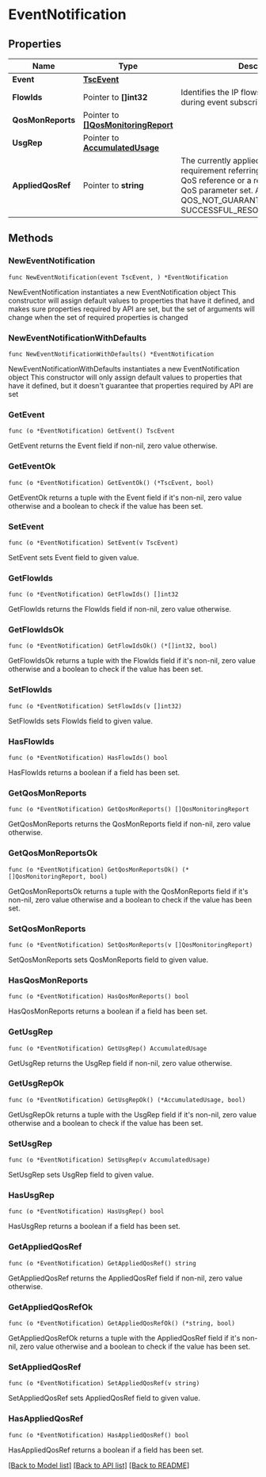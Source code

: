 # EventNotification

## Properties

Name | Type | Description | Notes
------------ | ------------- | ------------- | -------------
**Event** | [**TscEvent**](TscEvent.md) |  | 
**FlowIds** | Pointer to **[]int32** | Identifies the IP flows that were sent during event subscription. | [optional] 
**QosMonReports** | Pointer to [**[]QosMonitoringReport**](QosMonitoringReport.md) |  | [optional] 
**UsgRep** | Pointer to [**AccumulatedUsage**](AccumulatedUsage.md) |  | [optional] 
**AppliedQosRef** | Pointer to **string** | The currently applied alternative QoS requirement referring to an alternative QoS reference or a requested alternative QoS parameter set. Applicable for event QOS_NOT_GUARANTEED or SUCCESSFUL_RESOURCES_ALLOCATION.  | [optional] 

## Methods

### NewEventNotification

`func NewEventNotification(event TscEvent, ) *EventNotification`

NewEventNotification instantiates a new EventNotification object
This constructor will assign default values to properties that have it defined,
and makes sure properties required by API are set, but the set of arguments
will change when the set of required properties is changed

### NewEventNotificationWithDefaults

`func NewEventNotificationWithDefaults() *EventNotification`

NewEventNotificationWithDefaults instantiates a new EventNotification object
This constructor will only assign default values to properties that have it defined,
but it doesn't guarantee that properties required by API are set

### GetEvent

`func (o *EventNotification) GetEvent() TscEvent`

GetEvent returns the Event field if non-nil, zero value otherwise.

### GetEventOk

`func (o *EventNotification) GetEventOk() (*TscEvent, bool)`

GetEventOk returns a tuple with the Event field if it's non-nil, zero value otherwise
and a boolean to check if the value has been set.

### SetEvent

`func (o *EventNotification) SetEvent(v TscEvent)`

SetEvent sets Event field to given value.


### GetFlowIds

`func (o *EventNotification) GetFlowIds() []int32`

GetFlowIds returns the FlowIds field if non-nil, zero value otherwise.

### GetFlowIdsOk

`func (o *EventNotification) GetFlowIdsOk() (*[]int32, bool)`

GetFlowIdsOk returns a tuple with the FlowIds field if it's non-nil, zero value otherwise
and a boolean to check if the value has been set.

### SetFlowIds

`func (o *EventNotification) SetFlowIds(v []int32)`

SetFlowIds sets FlowIds field to given value.

### HasFlowIds

`func (o *EventNotification) HasFlowIds() bool`

HasFlowIds returns a boolean if a field has been set.

### GetQosMonReports

`func (o *EventNotification) GetQosMonReports() []QosMonitoringReport`

GetQosMonReports returns the QosMonReports field if non-nil, zero value otherwise.

### GetQosMonReportsOk

`func (o *EventNotification) GetQosMonReportsOk() (*[]QosMonitoringReport, bool)`

GetQosMonReportsOk returns a tuple with the QosMonReports field if it's non-nil, zero value otherwise
and a boolean to check if the value has been set.

### SetQosMonReports

`func (o *EventNotification) SetQosMonReports(v []QosMonitoringReport)`

SetQosMonReports sets QosMonReports field to given value.

### HasQosMonReports

`func (o *EventNotification) HasQosMonReports() bool`

HasQosMonReports returns a boolean if a field has been set.

### GetUsgRep

`func (o *EventNotification) GetUsgRep() AccumulatedUsage`

GetUsgRep returns the UsgRep field if non-nil, zero value otherwise.

### GetUsgRepOk

`func (o *EventNotification) GetUsgRepOk() (*AccumulatedUsage, bool)`

GetUsgRepOk returns a tuple with the UsgRep field if it's non-nil, zero value otherwise
and a boolean to check if the value has been set.

### SetUsgRep

`func (o *EventNotification) SetUsgRep(v AccumulatedUsage)`

SetUsgRep sets UsgRep field to given value.

### HasUsgRep

`func (o *EventNotification) HasUsgRep() bool`

HasUsgRep returns a boolean if a field has been set.

### GetAppliedQosRef

`func (o *EventNotification) GetAppliedQosRef() string`

GetAppliedQosRef returns the AppliedQosRef field if non-nil, zero value otherwise.

### GetAppliedQosRefOk

`func (o *EventNotification) GetAppliedQosRefOk() (*string, bool)`

GetAppliedQosRefOk returns a tuple with the AppliedQosRef field if it's non-nil, zero value otherwise
and a boolean to check if the value has been set.

### SetAppliedQosRef

`func (o *EventNotification) SetAppliedQosRef(v string)`

SetAppliedQosRef sets AppliedQosRef field to given value.

### HasAppliedQosRef

`func (o *EventNotification) HasAppliedQosRef() bool`

HasAppliedQosRef returns a boolean if a field has been set.


[[Back to Model list]](../README.md#documentation-for-models) [[Back to API list]](../README.md#documentation-for-api-endpoints) [[Back to README]](../README.md)


